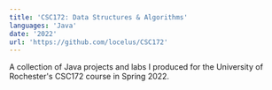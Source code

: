 ```yaml
---
title: 'CSC172: Data Structures & Algorithms'
languages: 'Java'
date: '2022'
url: 'https://github.com/locelus/CSC172'
---
```

A collection of Java projects and labs I produced for the University of Rochester's CSC172 course in Spring 2022.
